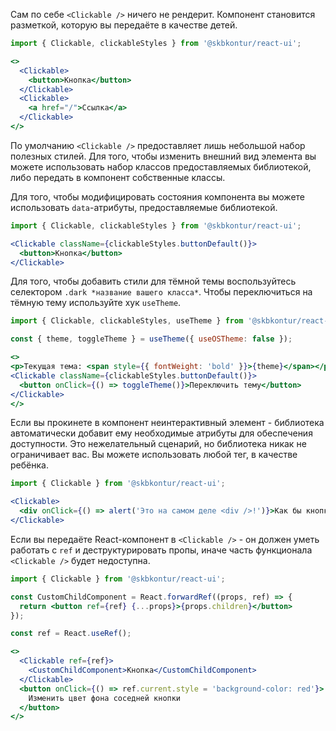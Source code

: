 Сам по себе `<Clickable />` ничего не рендерит. Компонент становится разметкой, которую вы передаёте в качестве детей.
```jsx harmony
import { Clickable, clickableStyles } from '@skbkontur/react-ui';

<>
  <Clickable>
    <button>Кнопка</button>
  </Clickable>
  <Clickable>
    <a href="/">Ссылка</a>
  </Clickable>
</>
```

По умолчанию `<Clickable />` предоставляет лишь небольшой набор полезных стилей. Для того, чтобы изменить внешний вид элемента вы можете использовать набор классов предоставляемых библиотекой, либо передать в компонент собственные классы.

Для того, чтобы модифицировать состояния компонента вы можете использовать `data`-атрибуты, предоставляемые библиотекой.
```jsx harmony
import { Clickable, clickableStyles } from '@skbkontur/react-ui';

<Clickable className={clickableStyles.buttonDefault()}>
  <button>Кнопка</button>
</Clickable>
```

Для того, чтобы добавить стили для тёмной темы воспользуйтесь селектором `.dark *название вашего класса*`. Чтобы переключиться на тёмную тему используйте хук `useTheme`.
```jsx harmony
import { Clickable, clickableStyles, useTheme } from '@skbkontur/react-ui';

const { theme, toggleTheme } = useTheme({ useOSTheme: false });

<>
<p>Текущая тема: <span style={{ fontWeight: 'bold' }}>{theme}</span></p>
<Clickable className={clickableStyles.buttonDefault()}>
  <button onClick={() => toggleTheme()}>Переключить тему</button>
</Clickable>
</>
```


Если вы прокинете в компонент неинтерактивный элемент - библиотека автоматически добавит ему необходимые атрибуты для обеспечения доступности. Это нежелательный сценарий, но библиотека никак не ограничивает вас. Вы можете использовать любой тег, в качестве ребёнка.
```jsx harmony
import { Clickable } from '@skbkontur/react-ui';

<Clickable>
  <div onClick={() => alert('Это на самом деле <div />!')}>Как бы кнопка</div>
</Clickable>
```

Если вы передаёте React-компонент в `<Clickable />` - он должен уметь работать с `ref` и деструктурировать пропы, иначе часть функционала `<Clickable />` будет недоступна.
```jsx harmony
import { Clickable } from '@skbkontur/react-ui';

const CustomChildComponent = React.forwardRef((props, ref) => {
  return <button ref={ref} {...props}>{props.children}</button>
});

const ref = React.useRef();

<>
  <Clickable ref={ref}>
    <CustomChildComponent>Кнопка</CustomChildComponent>
  </Clickable>
  <button onClick={() => ref.current.style = 'background-color: red'}>
    Изменить цвет фона соседней кнопки
  </button>
</>
```
